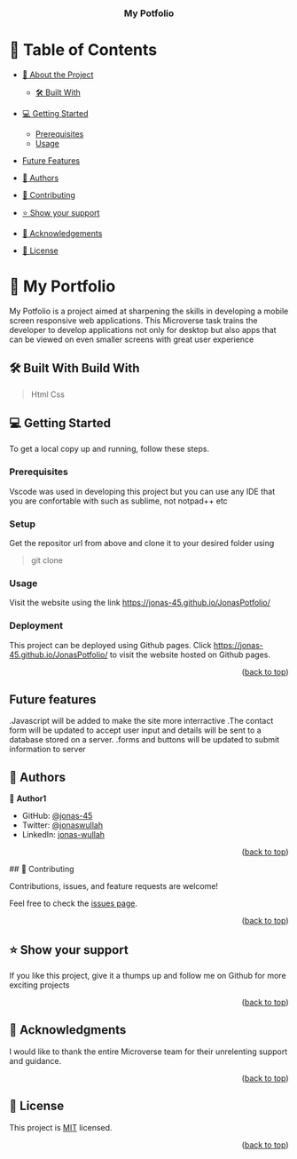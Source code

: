 <a name="readme-top"></a>
<div align="center">

  <h3><b>My Potfolio</b></h3>

</div>

<!-- TABLE OF CONTENTS -->

# 📗 Table of Contents

- [📖 About the Project](#about-project)
  - [🛠 Built With](#built-with)

- [💻 Getting Started](#getting-started)
  - [Prerequisites](#prerequisites)
  - [Usage](#usage)
- [Future Features](#future-features)
- [👥 Authors](#authors)
- [🤝 Contributing](#contributing)
- [⭐️ Show your support](#support)
- [🙏 Acknowledgements](#acknowledgements)
- [📝 License](#license)

<!-- PROJECT DESCRIPTION -->

# 📖 My Portfolio <a name="about-project"></a>

My Potfolio is a project aimed at sharpening the skills in developing a mobile screen responsive web applications. This Microverse task trains the developer to develop applications not only for desktop but also apps that can be viewed on even smaller screens with great user experience

## 🛠 Built With <a name="built-with">Build With</a>
 >Html
 >Css

<!-- GETTING STARTED -->

## 💻 Getting Started <a name="getting-started"></a>

To get a local copy up and running, follow these steps.

### Prerequisites

Vscode was used in developing this project but you can use any IDE that you are confortable with such as sublime, not notpad++ etc
### Setup

Get the repositor url from above and clone it to your desired folder using
 >git clone <repository url>
### Usage

Visit the website using the link https://jonas-45.github.io/JonasPotfolio/

### Deployment
This project can be deployed using Github pages. Click https://jonas-45.github.io/JonasPotfolio/ to visit the website hosted on Github pages.

<p align="right">(<a href="#readme-top">back to top</a>)</p>

<!--Future features -->
## Future features <a name="future-features"></a>
.Javascript will be added to make the site more interractive
.The contact form will be updated to accept user input and details will be sent to a database stored on a server.
.forms and buttons will be updated to submit information to server

<!-- AUTHORS -->

## 👥 Authors <a name="authors"></a>

👤 **Author1**

- GitHub: [@jonas-45](https://github.com/jonas-45)
- Twitter: [@jonaswullah](https://twitter.com/jonaswullah)
- LinkedIn: [jonas-wullah](https://linkedin.com/in/jonas-wullah)

<p align="right">(<a href="#readme-top">back to top</a>)</p>
<!-- CONTRIBUTING -->
## 🤝 Contributing <a name="contributing"></a>

Contributions, issues, and feature requests are welcome!

Feel free to check the [issues page](../../issues/).

<p align="right">(<a href="#readme-top">back to top</a>)</p>

<!-- SUPPORT -->

## ⭐️ Show your support <a name="support"></a>

If you like this project, give it a thumps up and follow me on Github for more exciting projects

<p align="right">(<a href="#readme-top">back to top</a>)</p>

<!-- ACKNOWLEDGEMENTS -->

## 🙏 Acknowledgments <a name="acknowledgements"></a>

I would like to thank the entire Microverse team for their unrelenting support and guidance.

<p align="right">(<a href="#readme-top">back to top</a>)</p>

<!-- LICENSE -->

## 📝 License <a name="license"></a>

This project is [MIT](./LICENSE) licensed.

<p align="right">(<a href="#readme-top">back to top</a>)</p>